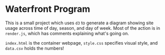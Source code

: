# Waterfront Program

This is a small project which uses `d3` to generate a diagram showing site
usage across time of day, season, and day of week. Most of the action is in 
`render.js`, which has comments explaining what's going on. 

`index.html` is the container webpage, `style.css` specifies visual style, 
and `data.csv` holds the numbers!
